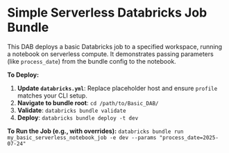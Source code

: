 # Simple Serverless Databricks Job Bundle

This DAB deploys a basic Databricks job to a specified workspace, running a notebook on serverless compute.
It demonstrates passing parameters (like `process_date`) from the bundle config to the notebook.

**To Deploy:**
1.  **Update `databricks.yml`**: Replace placeholder host and ensure `profile` matches your CLI setup.
2.  **Navigate to bundle root**: `cd /path/to/Basic_DAB/`
3.  **Validate**: `databricks bundle validate`
4.  **Deploy**: `databricks bundle deploy -t dev`

**To Run the Job (e.g., with overrides):**
`databricks bundle run my_basic_serverless_notebook_job -e dev --params "process_date=2025-07-24"`